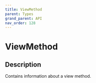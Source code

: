 ```yaml
---
title: ViewMethod
parent: Types
grand_parent: API
nav_order: 128
---
```


# ViewMethod

## Description

Contains information about a view method.

